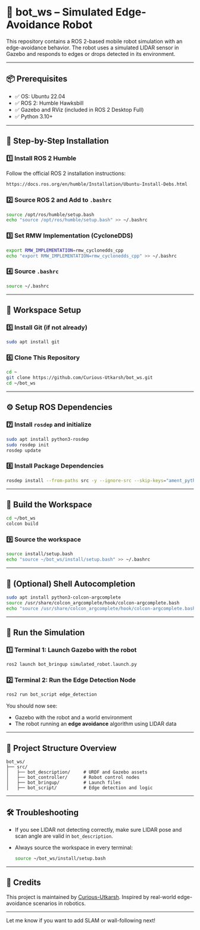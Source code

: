 # 🤖 bot_ws – Simulated Edge-Avoidance Robot

This repository contains a ROS 2-based mobile robot simulation with an edge-avoidance behavior. The robot uses a simulated LIDAR sensor in Gazebo and responds to edges or drops detected in its environment.

---

## 📦 Prerequisites

* ✅ OS: Ubuntu 22.04
* ✅ ROS 2: Humble Hawksbill
* ✅ Gazebo and RViz (included in ROS 2 Desktop Full)
* ✅ Python 3.10+

---

## 🧰 Step-by-Step Installation

### 1️⃣ Install ROS 2 Humble

Follow the official ROS 2 installation instructions:

```bash
https://docs.ros.org/en/humble/Installation/Ubuntu-Install-Debs.html
```

### 2️⃣ Source ROS 2 and Add to `.bashrc`

```bash
source /opt/ros/humble/setup.bash
echo "source /opt/ros/humble/setup.bash" >> ~/.bashrc
```

### 3️⃣ Set RMW Implementation (CycloneDDS)

```bash
export RMW_IMPLEMENTATION=rmw_cyclonedds_cpp
echo "export RMW_IMPLEMENTATION=rmw_cyclonedds_cpp" >> ~/.bashrc
```

### 4️⃣ Source `.bashrc`

```bash
source ~/.bashrc
```

---

## 🧠 Workspace Setup

### 5️⃣ Install Git (if not already)

```bash
sudo apt install git
```

### 6️⃣ Clone This Repository

```bash
cd ~
git clone https://github.com/Curious-Utkarsh/bot_ws.git
cd ~/bot_ws
```

---

## ⚙️ Setup ROS Dependencies

### 7️⃣ Install `rosdep` and initialize

```bash
sudo apt install python3-rosdep
sudo rosdep init
rosdep update
```

### 8️⃣ Install Package Dependencies

```bash
rosdep install --from-paths src -y --ignore-src --skip-keys="ament_python"
```

---

## 🧱 Build the Workspace

```bash
cd ~/bot_ws
colcon build
```

### 9️⃣ Source the workspace

```bash
source install/setup.bash
echo "source ~/bot_ws/install/setup.bash" >> ~/.bashrc
```

---

## 🧩 (Optional) Shell Autocompletion

```bash
sudo apt install python3-colcon-argcomplete
source /usr/share/colcon_argcomplete/hook/colcon-argcomplete.bash
echo "source /usr/share/colcon_argcomplete/hook/colcon-argcomplete.bash" >> ~/.bashrc

```

---

## 🚀 Run the Simulation

### 1️⃣ Terminal 1: Launch Gazebo with the robot

```bash
ros2 launch bot_bringup simulated_robot.launch.py
```

### 2️⃣ Terminal 2: Run the Edge Detection Node

```bash
ros2 run bot_script edge_detection
```

You should now see:

* Gazebo with the robot and a world environment
* The robot running an **edge avoidance** algorithm using LIDAR data

---

## 📁 Project Structure Overview

```
bot_ws/
├── src/
│   ├── bot_description/     # URDF and Gazebo assets
│   ├── bot_controller/      # Robot control nodes
│   ├── bot_bringup/         # Launch files
│   ├── bot_script/          # Edge detection and logic
```

---

## 🛠 Troubleshooting

* If you see LIDAR not detecting correctly, make sure LIDAR pose and scan angle are valid in `bot_description`.
* Always source the workspace in every terminal:

  ```bash
  source ~/bot_ws/install/setup.bash
  ```

---

## 🙌 Credits

This project is maintained by [Curious-Utkarsh](https://github.com/Curious-Utkarsh).
Inspired by real-world edge-avoidance scenarios in robotics.

---

Let me know if you want to add SLAM or wall-following next!
